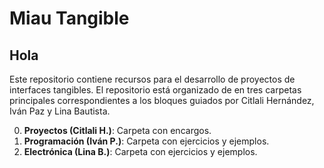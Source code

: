 # Miau Tangible

## Hola
Este repositorio contiene recursos para el desarrollo de proyectos de interfaces tangibles.
El repositorio está organizado de en tres carpetas principales correspondientes a los bloques guiados por Citlali Hernández, Iván Paz y Lina Bautista.


0. **Proyectos (Citlali H.)**: Carpeta con encargos. 
1. **Programación (Iván P.)**: Carpeta con ejercicios y ejemplos.
2. **Electrónica (Lina B.)**: Carpeta con ejercicios y ejemplos.

